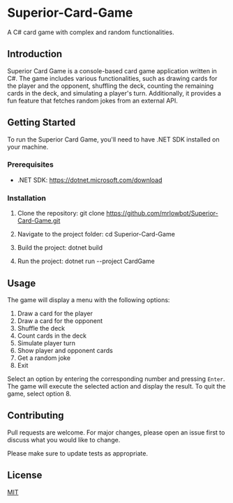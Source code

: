 # Superior-Card-Game

A C# card game with complex and random functionalities.

## Introduction

Superior Card Game is a console-based card game application written in C#. The game includes various functionalities, such as drawing cards for the player and the opponent, shuffling the deck, counting the remaining cards in the deck, and simulating a player's turn. Additionally, it provides a fun feature that fetches random jokes from an external API.

## Getting Started

To run the Superior Card Game, you'll need to have .NET SDK installed on your machine.

### Prerequisites

- .NET SDK: https://dotnet.microsoft.com/download

### Installation

1. Clone the repository:
git clone https://github.com/mrlowbot/Superior-Card-Game.git

2. Navigate to the project folder:
cd Superior-Card-Game

3. Build the project:
dotnet build

4. Run the project:
dotnet run --project CardGame

## Usage

The game will display a menu with the following options:

1. Draw a card for the player
2. Draw a card for the opponent
3. Shuffle the deck
4. Count cards in the deck
5. Simulate player turn
6. Show player and opponent cards
7. Get a random joke
8. Exit

Select an option by entering the corresponding number and pressing `Enter`. The game will execute the selected action and display the result. To quit the game, select option 8.

## Contributing

Pull requests are welcome. For major changes, please open an issue first to discuss what you would like to change.

Please make sure to update tests as appropriate.

## License

[MIT](https://github.com/mrlowbot/Superior-Card-Game/blob/master/LICENSE.txt)
